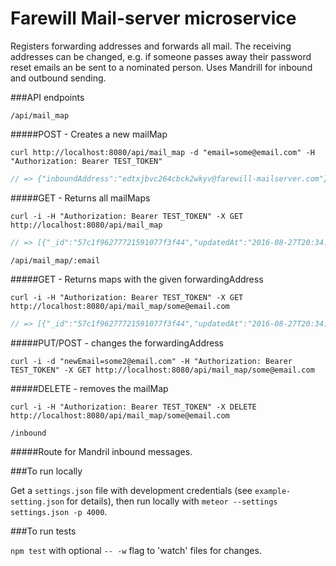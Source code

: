 # Farewill Mail-server microservice

Registers forwarding addresses and forwards all mail. The receiving addresses can be changed, e.g. if someone passes away their password reset emails an be sent to a nominated person. Uses Mandrill for inbound and outbound sending.

###API endpoints

`/api/mail_map`

#####POST - Creates a new mailMap

```Shell
curl http://localhost:8080/api/mail_map -d "email=some@email.com" -H "Authorization: Bearer TEST_TOKEN"
```
```js
// => {"inboundAddress":"edtxjbvc264cbck2wkyv@farewill-mailserver.com"}
```

#####GET - Returns all mailMaps

```Shell
curl -i -H "Authorization: Bearer TEST_TOKEN" -X GET http://localhost:8080/api/mail_map
```
```js
// => [{"_id":"57c1f96277721591077f3f44","updatedAt":"2016-08-27T20:34:42.593Z","createdAt":"2016-08-27T20:34:42.593Z","inboundAddress":"edtxjbvc264cbck2wkyv@farewill-mailserver.com","forwardingAddress":"some@email.com","__v":0}]
```

`/api/mail_map/:email`

#####GET - Returns maps with the given forwardingAddress

```Shell
curl -i -H "Authorization: Bearer TEST_TOKEN" -X GET http://localhost:8080/api/mail_map/some@email.com
```
```js
// => [{"_id":"57c1f96277721591077f3f44","updatedAt":"2016-08-27T20:34:42.593Z","createdAt":"2016-08-27T20:34:42.593Z","inboundAddress":"edtxjbvc264cbck2wkyv@farewill-mailserver.com","forwardingAddress":"some@email.com","__v":0}]
```

#####PUT/POST - changes the forwardingAddress

```Shell
curl -i -d "newEmail=some2@email.com" -H "Authorization: Bearer TEST_TOKEN" -X GET http://localhost:8080/api/mail_map/some@email.com
```

#####DELETE - removes the mailMap

```Shell
curl -i -H "Authorization: Bearer TEST_TOKEN" -X DELETE http://localhost:8080/api/mail_map/some@email.com
```

`/inbound`

#####Route for Mandril inbound messages.

###To run locally

Get a `settings.json` file with development credentials (see `example-setting.json` for details), then run locally with `meteor --settings settings.json -p 4000`.

###To run tests

`npm test` with optional `-- -w` flag to 'watch' files for changes.
